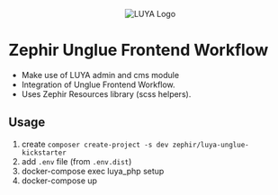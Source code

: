 <p align="center">
  <img src="https://avatars2.githubusercontent.com/u/6582596?s=100&v=4" alt="LUYA Logo"/>
</p>

# Zephir Unglue Frontend Workflow

+ Make use of LUYA admin and cms module
+ Integration of Unglue Frontend Workflow.
+ Uses Zephir Resources library (scss helpers).

## Usage

1. create `composer create-project -s dev zephir/luya-unglue-kickstarter`
2. add `.env` file (from `.env.dist`)
3. docker-compose exec luya_php setup
4. docker-compose up

